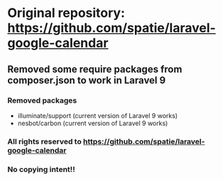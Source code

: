 # Original repository: https://github.com/spatie/laravel-google-calendar

## Removed some require packages from composer.json to work in Laravel 9

### Removed packages
- illuminate/support (current version of Laravel 9 works)
- nesbot/carbon (current version of Laravel 9 works)

### All rights reserved to https://github.com/spatie/laravel-google-calendar

### No copying intent!!
